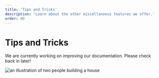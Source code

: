 ```yaml
---
title: 'Tips and Tricks'
description: 'Learn about the other miscellaneous features we offer.'
order: 90
---
```


<script context="module">
	export const prerender = true;
</script>

# Tips and Tricks

We are currently working on improving our documentation. Please check back in later!

![an illustration of two people building a house](/illustrations/construction.svg)

